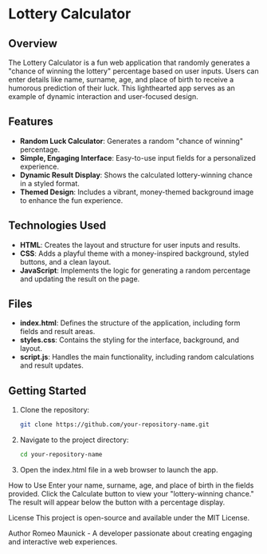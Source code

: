 # Lottery Calculator

## Overview
The Lottery Calculator is a fun web application that randomly generates a "chance of winning the lottery" percentage based on user inputs. Users can enter details like name, surname, age, and place of birth to receive a humorous prediction of their luck. This lighthearted app serves as an example of dynamic interaction and user-focused design.

## Features
- **Random Luck Calculator**: Generates a random "chance of winning" percentage.
- **Simple, Engaging Interface**: Easy-to-use input fields for a personalized experience.
- **Dynamic Result Display**: Shows the calculated lottery-winning chance in a styled format.
- **Themed Design**: Includes a vibrant, money-themed background image to enhance the fun experience.

## Technologies Used
- **HTML**: Creates the layout and structure for user inputs and results.
- **CSS**: Adds a playful theme with a money-inspired background, styled buttons, and a clean layout.
- **JavaScript**: Implements the logic for generating a random percentage and updating the result on the page.

## Files
- **index.html**: Defines the structure of the application, including form fields and result areas.
- **styles.css**: Contains the styling for the interface, background, and layout.
- **script.js**: Handles the main functionality, including random calculations and result updates.

## Getting Started
1. Clone the repository:
   ```bash
   git clone https://github.com/your-repository-name.git
2. Navigate to the project directory:
   ```bash
   cd your-repository-name
3. Open the index.html file in a web browser to launch the app.

How to Use
Enter your name, surname, age, and place of birth in the fields provided.
Click the Calculate button to view your "lottery-winning chance."
The result will appear below the button with a percentage display.

License
This project is open-source and available under the MIT License.

Author
Romeo Maunick - A developer passionate about creating engaging and interactive web experiences.

















